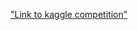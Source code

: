 ["Link to kaggle competition"]("https://www.kaggle.com/c/house-prices-advanced-regression-techniques")
